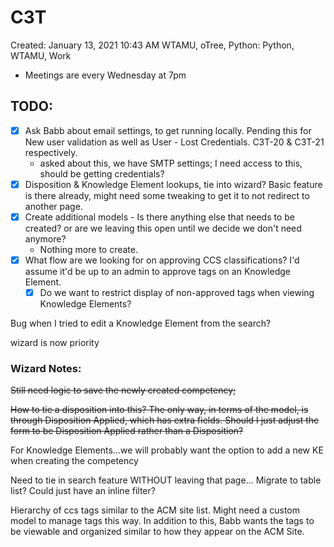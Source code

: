 # C3T

Created: January 13, 2021 10:43 AM
WTAMU, oTree, Python: Python, WTAMU, Work

- Meetings are every Wednesday at 7pm

## TODO:

- [x]  Ask Babb about email settings, to get running locally. Pending this for New user validation as well as User - Lost Credentials. C3T-20 & C3T-21 respectively.
    - asked about this, we have SMTP settings; I need access to this, should be getting credentials?
- [x]  Disposition & Knowledge Element lookups, tie into wizard? Basic feature is there already, might need some tweaking to get it to not redirect to another page.
- [x]  Create additional models - Is there anything else that needs to be created? or are we leaving this open until we decide we don't need anymore?
    - Nothing more to create.
- [x]  What flow are we looking for on approving CCS classifications? I'd assume it'd be up to an admin to approve tags on an Knowledge Element.
    - [x]  Do we want to restrict display of non-approved tags when viewing Knowledge Elements?

Bug when I tried to edit a Knowledge Element from the search? 

wizard is now priority 

### Wizard Notes:

~~Still need logic to save the newly created competency;~~ 

~~How to tie a disposition into this? The only way, in terms of the model, is through Disposition Applied, which has extra fields. Should I just adjust the form to be Disposition Applied rather than a Disposition?~~ 

For Knowledge Elements...we will probably want the option to add a new KE when creating the competency

Need to tie in search feature WITHOUT leaving that page... Migrate to table list? Could just have an inline filter? 

Hierarchy of ccs tags similar to the ACM site list. Might need a custom model to manage tags this way. In addition to this, Babb wants the tags to be viewable and organized similar to how they appear on the ACM Site.